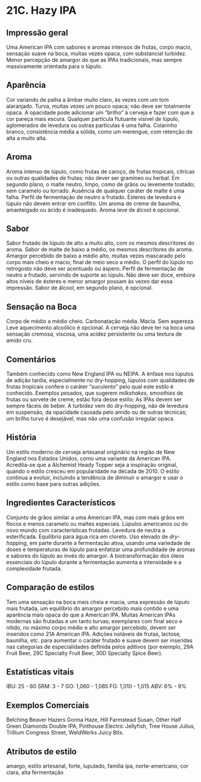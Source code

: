 # 21C. Hazy IPA

## Impressão geral

Uma American IPA com sabores e aromas intensos de frutas, corpo macio, sensação suave na boca, muitas vezes opaca, com substancial turbidez. Menor percepção de amargor do que as IPAs tradicionais, mas sempre massivamente orientada para o lúpulo.

## Aparência

Cor variando de palha a âmbar muito claro, às vezes com um tom alaranjado. Turva, muitas vezes um pouco opaca; não deve ser totalmente opaca. A opacidade pode adicionar um “brilho” à cerveja e fazer com que a cor pareça mais escura. Qualquer partícula flutuante visível de lúpulo, aglomerados de levedura ou outras partículas é uma falha. Colarinho branco, consistência média a sólida, como um merengue, com retenção de alta a muito alta.

## Aroma

Aroma intenso de lúpulo, como frutas de caroço, de frutas tropicais, cítricas ou outras qualidades de frutas; não dever ser gramíneo ou herbal. Em segundo plano, o malte neutro, limpo, como de grãos ou levemente tostado; sem caramelo ou torrado. Ausência de qualquer caráter de malte é uma falha. Perfil de fermentação de neutro a frutado. Ésteres de levedura e lúpulo não devem entrar em conflito. Um aroma de creme de baunilha, amanteigado ou ácido é inadequado. Aroma leve de álcool é opcional.

## Sabor

Sabor frutado de lúpulo de alto a muito alto, com os mesmos descritores do aroma. Sabor de malte de baixo a médio, os mesmos descritores do aroma. Amargor percebido de baixo a médio alto, muitas vezes mascarado pelo corpo mais cheio e macio, final de meio seco a médio. O perfil do lúpulo no retrogosto não deve ser acentuado ou áspero. Perfil de fermentação de neutro a frutado, servindo de suporte ao lúpulo. Não deve ser doce, embora altos níveis de ésteres e menor amargor possam às vezes dar essa impressão. Sabor de álcool, em segundo plano, é opcional.

## Sensação na Boca

Corpo de médio a médio cheio. Carbonatação média. Macia. Sem aspereza. Leve aquecimento alcoólico é opcional. A cerveja não deve ter na boca uma sensação cremosa, viscosa, uma acidez persistente ou uma textura de amido cru.

## Comentários

Também conhecido como New England IPA ou NEIPA. A ênfase nos lúpulos de adição tardia, especialmente no dry-hopping, lúpulos com qualidades de frutas tropicais confere o caráter “suculento” pelo qual este estilo é conhecido. Exemplos pesados, que sugerem *milkshakes*, *smoothies* de frutas ou sorvete de creme, estão fora desse estilo; As IPAs devem ser sempre fáceis de beber. A turbidez vem do dry-hopping, não de levedura em suspensão, da opacidade causada pelo amido ou de outras técnicas; um brilho turvo é desejável, mas não uma confusão irregular opaca.

## História

Um estilo moderno de cerveja artesanal originário na região de New England nos Estados Unidos, como uma variante da American IPA. Acredita-se que a Alchemist Heady Topper seja a inspiração original, quando o estilo cresceu em popularidade na década de 2010. O estilo continua a evoluir, incluindo a tendência de diminuir o amargor e usar o estilo como base para outras adições.

## Ingredientes Característicos

Conjunto de grãos similar a uma American IPA, mas com mais grãos em flocos e menos caramelo ou maltes especiais. Lúpulos americanos ou do novo mundo com características frutadas. Levedura de neutra a esterificada. Equilíbrio para água rica em cloreto. Uso elevado de *dry-hopping*, em parte durante a fermentação ativa, usando uma variedade de doses e temperaturas de lúpulo para enfatizar uma profundidade de aromas e sabores do lúpulo ao invés do amargor. A biotransformação dos óleos essenciais do lúpulo durante a fermentação aumenta a intensidade e a complexidade frutada.

## Comparação de estilos

Tem uma sensação na boca mais cheia e macia, uma expressão de lúpulo mais frutada, um equilíbrio do amargor percebido mais contido e uma aparência mais opaca do que a American IPA. Muitas American IPAs modernas são frutadas e um tanto turvas; exemplares com final seco e nítido, no máximo corpo médio e alto amargor percebido, devem ser inseridos como 21A American IPA. Adições notáveis de frutas, lactose, baunilha, etc. para aumentar o caráter frutado e suave devem ser inseridas nas categorias de especialidades definida pelos aditivos (por exemplo, 29A Fruit Beer, 29C Specialty Fruit Beer, 30D Specialty Spice Beer).

## Estatísticas vitais

IBU: 25 - 60
SRM: 3 - 7
GO: 1,060 - 1,085
FG: 1,010 - 1,015
ABV: 6% - 9%

## Exemplos Comerciais

Belching Beaver Hazers Gonna Haze, Hill Farmstead Susan, Other Half Green Diamonds Double IPA, Pinthouse Electric Jellyfish, Tree House Julius, Trillium Congress Street, WeldWerks Juicy Bits.

## Atributos de estilo

amargo, estilo artesanal, forte, lupulado, família ipa, norte-americano, cor clara, alta fermentação
